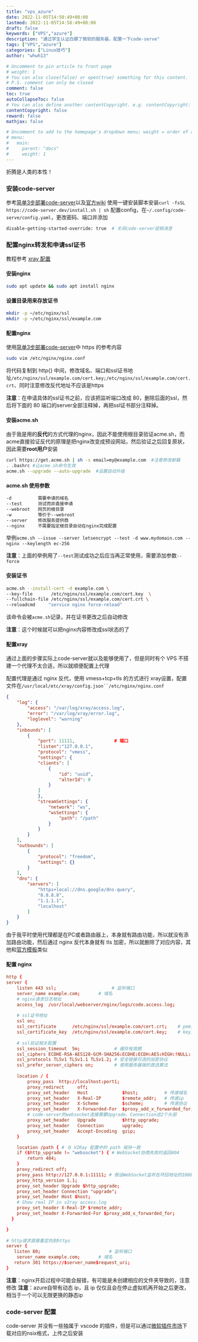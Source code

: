 ```yaml
---
title: "vps_azure"
date: 2022-11-05T14:58:49+08:00
lastmod: 2022-11-05T14:58:49+08:00
draft: false
keywords: ["VPS","azure"]
description: "通过学生认证白嫖了微软的服务器，配置一下code-serve"
tags: ["VPS","azure"]
categories: ["Linux技巧"]
author: "whwh13"

# Uncomment to pin article to front page
# weight: 1
# You can also close(false) or open(true) something for this content.
# P.S. comment can only be closed
comment: false
toc: true
autoCollapseToc: false
# You can also define another contentCopyright. e.g. contentCopyright: "This is another copyright."
contentCopyright: false
reward: false
mathjax: false

# Uncomment to add to the homepage's dropdown menu; weight = order of article
# menu:
#   main:
#     parent: "docs"
#     weight: 1
---
```

折腾是人类的本性！
<!--more-->

### 安装code-server

参考[简单3步部署code-server](https://blog.csdn.net/weixin_41521681/article/details/126535422)以及[官方wiki](https://coder.com/docs/code-server/latest/guide)
使用一键安装脚本安装`curl -fsSL https://code-server.dev/install.sh | sh`
配置config，在`~/.config/code-serve/config.yaml`，更改密码、端口并添加

```sh
disable-getting-started-override: true  # 关闭code-server促销消息
```

### 配置nginx转发和申请ssl证书

教程参考 [xray 配置](https://xtls.github.io/document/level-0/ch06-certificates.html#_6-4-%E6%AD%A3%E5%BC%8F%E8%AF%81%E4%B9%A6%E7%94%B3%E8%AF%B7)

#### 安装nginx

```sh
sudo apt update && sudo apt install nginx
```

#### 设置目录用来存放证书

```sh
mkdir -p ~/etc/nginx/ssl
mkdir -p ~/etc/nginx/ssl/example.com
```

#### 配置nginx

使用[简单3步部署code-server](https://blog.csdn.net/weixin_41521681/article/details/126535422)中 https 的参考内容

```sh
sudo vim /etc/nginx/nginx.conf
```

将代码复制到 http{} 中间，修改域名、端口和ssl证书地址`/etc/nginx/ssl/example.com/cert.key;/etc/nginx/ssl/example.com/cert.crt`、同时注意修改反代地址不应该是https

**注意**：在申请具体的ssl证书之前，应该把监听端口改成 80，删除后面的ssl，然后将下面的 80 端口的server全部注释掉，再把ssl证书部分注释掉。

#### 安装acme.sh

由于我是用的**反代**的方式代理的nginx，因此不能使用根目录验证acme.sh，而acme直接验证反代的原理是把nginx改变成预设网站，然后验证之后回复原状，因此需要**root用户**安装

```sh
curl https://get.acme.sh | sh -s email=my@example.com  #注意修改邮箱
. .bashrc #让acme.sh命令生效
acme.sh --upgrade --auto-upgrade  #设置自动升级
```

#### acme.sh 使用参数

```sh
-d          需要申请的域名
--test      测试而非直接申请
--webroot   网页的根目录
-w          等价于--webroot
--server    修改服务提供商
--nginx     不需要指定根目录自动在nginx完成配置
```

举例`acme.sh --issue --server letsencrypt --test -d www.mydomain.com --nginx --keylength ec-256`

**注意**：上面的举例用了`--test`测试成功之后应当再正常使用，需要添加参数`--force`

#### 安装证书

```sh
acme.sh --install-cert -d example.com \   
--key-file       /etc/nginx/ssl/example.com/cert.key  \
--fullchain-file /etc/nginx/ssl/example.com/cert.crt \
--reloadcmd     "service nginx force-reload"
```

该命令会被`acme.sh`记录，并在证书更改之后自动修改

**注意**：这个时候就可以把nginx内容修改成ssl状态的了

#### 配置xray

通过上面的步骤实际上code-server就以及能够使用了，但是同时有个 VPS 不搭建一个代理不太合适，所以就顺便配置上代理

配置代理是通过 nginx 反代，使用 vmess+tcp+tls 的方式进行
xray设置，配置文件在`/usr/local/etc/xray/config.json``/etc/nginx/nginx.conf`

```json
{
    "log": {
        "access": "/var/log/xray/access.log",
        "error": "/var/log/xray/error.log",
        "loglevel": "warning"
    },
    "inbounds": [
        {
            "port": 11111,               # 端口
            "listen":"127.0.0.1",
            "protocol": "vmess",
            "settings": {
            "clients": [
                {
                    "id": "uuid",
                    "alterId": 0
                }
            ]
            },
            "streamSettings": {
                "network": "ws",
                "wsSettings": {
                    "path": "/path"
                }
            }
        }                              
    ],                              
    "outbounds": [
        {
            "protocol": "freedom",
            "settings": {}
        }
    ],
    "dns": {
        "servers": [
            "https+local://dns.google/dns-query",
            "8.8.8.8",
            "1.1.1.1",
            "localhost"
        ]
    }
}
```

由于我平时使用代理都是在PC或者路由器上，本身就有路由功能，所以就没有添加路由功能，然后通过 nginx 反代本身就有 tls 加密，所以就删除了对应内容，其他和[官方模板](https://github.com/XTLS/Xray-examples/blob/main/VMess-Websocket-TLS/config_server.json)类似

#### 配置 nginx

```conf
http {
server {
    listen 443 ssl;                     # 监听端口
    server_name example.com;       # 域名
    # nginx请求日志地址
    access_log  /usr/local/webserver/nginx/logs/code.access.log;
 
    # ssl证书地址
    ssl on;
    ssl_certificate      /etc/nginx/ssl/example.com/cert.crt;    # pem文件的路径
    ssl_certificate_key  /etc/nginx/ssl/example.com/cert.key;    # key文件的路径
    
    # ssl验证相关配置
    ssl_session_timeout  5m;             # 缓存有效期
    ssl_ciphers ECDHE-RSA-AES128-GCM-SHA256:ECDHE:ECDH:AES:HIGH:!NULL:!aNULL:!MD5:!ADH:!RC4;                # 加密算法
    ssl_protocols TLSv1 TLSv1.1 TLSv1.2; # 安全链接可选的加密协议
    ssl_prefer_server_ciphers on;        # 使用服务器端的首选算法
 
    location / {
        proxy_pass  http://localhost:port1;
        proxy_redirect     off;
        proxy_set_header   Host             $host;          # 传递域名
        proxy_set_header   X-Real-IP        $remote_addr;   # 传递ip
        proxy_set_header   X-Scheme         $scheme;        # 传递协议
        proxy_set_header   X-Forwarded-For  $proxy_add_x_forwarded_for;
        # code-server的websocket连接需要Upgrade、Connection这2个头部
        proxy_set_header   Upgrade          $http_upgrade;
        proxy_set_header   Connection       upgrade; 
        proxy_set_header   Accept-Encoding  gzip;
    }

    location /path { # 与 V2Ray 配置中的 path 保持一致
    if ($http_upgrade != "websocket") { # WebSocket协商失败时返回404
        return 404;
    }
    proxy_redirect off;
    proxy_pass http://127.0.0.1:11111; # 假设WebSocket监听在环回地址的10000端口上
    proxy_http_version 1.1;
    proxy_set_header Upgrade $http_upgrade;
    proxy_set_header Connection "upgrade";
    proxy_set_header Host $host;
    # Show real IP in v2ray access.log
    proxy_set_header X-Real-IP $remote_addr;
    proxy_set_header X-Forwarded-For $proxy_add_x_forwarded_for;
  }

}
 
# http请求直接重定向到https
server {
   listen 80;                          # 监听端口
    server_name example.com;       # 域名
   return 301 https://$server_name$request_uri;
}
```

**注意**：nginx开启过程中可能会报错，有可能是未创建相应的文件夹导致的，注意修改
**注意**：azure自带有动态 ip，且 ip 仅仅且会在停止虚拟机再开始之后更改，相当于一个可以无限更换的静态ip

### code-server 配置

code-server 并没有一些独属于 vscode 的插件，但是可以通过[微软插件市场](https://marketplace.visualstudio.com/search?target=VSCode)下载对应的nsix格式，上传之后安装
